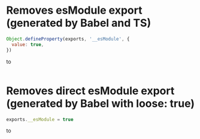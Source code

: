 # Removes esModule export (generated by Babel and TS)

```js
Object.defineProperty(exports, '__esModule', {
  value: true,
})
```

to

```js
```

# Removes direct esModule export (generated by Babel with loose: true)

```js
exports.__esModule = true
```

to

```js
```
